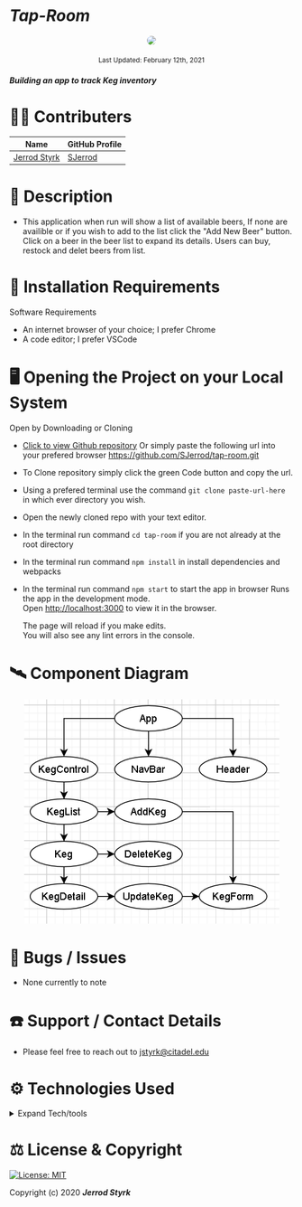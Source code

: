 # _Tap-Room_

<p align="center">
    <a href="https://github.com/SJerrod">
        <img style="border-radius: 100%; height: 250px; width: auto" src="https://avatars1.githubusercontent.com/u/65928050?s=460&u=eae77ab164dde31ddbe95627ad67c5d7072ca033&v=4">
    </a>
</p>

<p align="center">
  <small>Last Updated: February 12th, 2021</small>
</p>

#### _Building an app to track Keg inventory_ 

# 🧑‍💻 Contributers

| Name | GitHub Profile |
|------|----------------|
|[Jerrod Styrk](https://www.linkedin.com/in/styrk-jerrodm/)|[SJerrod](https://github.com/SJerrod)|

# 📖 Description
- This application when run will show a list of available beers, If none are availible or if you wish to add to the list click the "Add New Beer" button. Click on a beer in the beer list to expand its details. Users can buy, restock and delet beers from list.

# 💾 Installation Requirements

Software Requirements
* An internet browser of your choice; I prefer Chrome
* A code editor; I prefer VSCode

# 🖥️ Opening the Project on your Local System

Open by Downloading or Cloning
- [Click to view Github repository](https://github.com/SJerrod/tap-room.git) Or simply paste the following url into your prefered browser https://github.com/SJerrod/tap-room.git
- To Clone repository simply click the green Code button and copy the url.
- Using a prefered terminal use the command `git clone paste-url-here` in which ever directory you wish.
- Open the newly cloned repo with your text editor.
- In the terminal run command `cd tap-room` if you are not already at the root directory
- In the terminal run command `npm install` in install dependencies and webpacks
- In the terminal run command `npm start` to start the app in browser
  Runs the app in the development mode.\
  Open [http://localhost:3000](http://localhost:3000) to view it in the browser.

  The page will reload if you make edits.\
  You will also see any lint errors in the console.

# 🛰️ Component Diagram

<center>
<img style="width: 50% height: 50%" src="./src/img/diagram.png">
</center>

# 🦠 Bugs / Issues

* None currently to note

# ☎️ Support / Contact Details

* Please feel free to reach out to <jstyrk@citadel.edu>

# ⚙️ Technologies Used

<details>
  <summary>Expand Tech/tools</summary>

* [VSCode](https://code.visualstudio.com/)
* [Git](https://git-scm.com/)
* [JavaScriptES6](https://www.javascript.com/)
* [JSX](https://reactjs.org/docs/introducing-jsx.html)
* [React](https://reactjs.org/)
* [Create React App documentation](https://facebook.github.io/create-react-app/docs/getting-started)
* [node.js](https://nodejs.org/en/)
* [Bootstrap](https://create-react-app.dev/docs/adding-bootstrap/)
* [Webpack](https://webpack.js.org/)
* [Babel](https://babeljs.io/)
* [Eslint](https://eslint.org/)

</details>

# ⚖️ License & Copyright

[![License: MIT](https://img.shields.io/badge/License-MIT-yellow.svg)](https://opensource.org/licenses/MIT)

Copyright (c) 2020 **_Jerrod Styrk_**